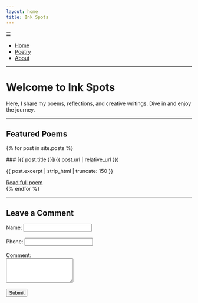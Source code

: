 ```yaml
---
layout: home
title: Ink Spots
---
```


<!-- Overlay div -->
<div class="overlay"></div>

<!-- Hamburger Navigation -->
<nav>
  <div class="menu-toggle" onclick="toggleMenu()">☰</div>
  <ul id="menu">
    <li><a href="{{ '/' | relative_url }}">Home</a></li>
    <li><a href="{{ '/poetry' | relative_url }}">Poetry</a></li>
    <li><a href="{{ '/about' | relative_url }}">About</a></li>
  </ul>
</nav>
<hr>

# Welcome to Ink Spots

Here, I share my poems, reflections, and creative writings. Dive in and enjoy the journey.

---

## Featured Poems

{% for post in site.posts %}
<section>
### [{{ post.title }}]({{ post.url | relative_url }})
<p>{{ post.excerpt | strip_html | truncate: 150 }}</p>
<a href="{{ post.url | relative_url }}">Read full poem</a>
</section>
{% endfor %}

<hr>

## Leave a Comment

<form action="https://formspree.io/f/YOUR_FORM_ID" method="POST">
  <label>Name: <input type="text" name="name" required></label><br><br>
  <label>Phone: <input type="text" name="phone"></label><br><br>
  <label>Comment:<br><textarea name="message" rows="4" required></textarea></label><br><br>
  <button type="submit">Submit</button>
</form>

<!-- Hamburger Menu Script -->
<script>
function toggleMenu() {
  const menu = document.getElementById('menu');
  menu.style.display = (menu.style.display === 'block') ? 'none' : 'block';
}
</script>
